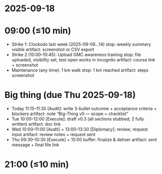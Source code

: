 # 2025-09-18
# 09:00 (≤10 min)
- Strike 1: Clockodo last week (2025-09-08…14)
  stop: weekly summary visible
  artifact: screenshot or CSV export
- Strike 2 (10:00–10:45): Upload GMC awareness training
  stop: file uploaded, visibility set, test open works in incognito
  artifact: course link + screenshot
- Maintenance (any time): 1 km walk
  stop: 1 km reached
  artifact: steps screenshot

# Big thing (due Thu 2025-09-18)
- Today 11:15–11:35 [Audit]: write 3-bullet outcome + acceptance criteria + blockers
  artifact: note “Big-Thing v0 — scope + checklist”
- Tue 10:00–12:00 [Execute]: draft v0.3 (all sections stubbed; 2 fully written)
  artifact: doc link
- Wed 10:00–11:00 [Audit] + 13:00–13:30 [Diplomacy]: review; request input
  artifact: review notes + request sent
- Thu 09:30–10:30 [Execute] + 15:00 buffer: finalize & deliver
  artifact: sent message + final file link

# 21:00 (≤10 min)